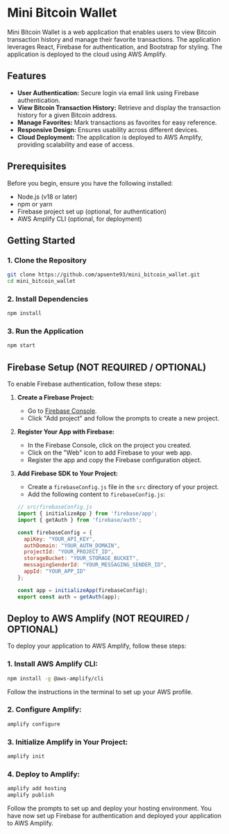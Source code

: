 # Mini Bitcoin Wallet

Mini Bitcoin Wallet is a web application that enables users to view Bitcoin transaction history and manage their favorite transactions. The application leverages React, Firebase for authentication, and Bootstrap for styling. The application is deployed to the cloud using AWS Amplify.

## Features

- **User Authentication:** Secure login via email link using Firebase authentication.
- **View Bitcoin Transaction History:** Retrieve and display the transaction history for a given Bitcoin address.
- **Manage Favorites:** Mark transactions as favorites for easy reference.
- **Responsive Design:** Ensures usability across different devices.
- **Cloud Deployment:** The application is deployed to AWS Amplify, providing scalability and ease of access.

## Prerequisites

Before you begin, ensure you have the following installed:

- Node.js (v18 or later)
- npm or yarn
- Firebase project set up (optional, for authentication)
- AWS Amplify CLI (optional, for deployment)

## Getting Started

### 1. Clone the Repository

```bash
git clone https://github.com/apuente93/mini_bitcoin_wallet.git
cd mini_bitcoin_wallet
```
### 2. Install Dependencies

```bash
npm install
```
### 3. Run the Application

```bash
npm start
```

## Firebase Setup (NOT REQUIRED / OPTIONAL)

To enable Firebase authentication, follow these steps:

1. **Create a Firebase Project:**

   - Go to [Firebase Console](https://console.firebase.google.com/).
   - Click "Add project" and follow the prompts to create a new project.

2. **Register Your App with Firebase:**

   - In the Firebase Console, click on the project you created.
   - Click on the "Web" icon to add Firebase to your web app.
   - Register the app and copy the Firebase configuration object.

3. **Add Firebase SDK to Your Project:**

   - Create a `firebaseConfig.js` file in the `src` directory of your project.
   - Add the following content to `firebaseConfig.js`:

   ```javascript
   // src/firebaseConfig.js
   import { initializeApp } from 'firebase/app';
   import { getAuth } from 'firebase/auth';

   const firebaseConfig = {
     apiKey: "YOUR_API_KEY",
     authDomain: "YOUR_AUTH_DOMAIN",
     projectId: "YOUR_PROJECT_ID",
     storageBucket: "YOUR_STORAGE_BUCKET",
     messagingSenderId: "YOUR_MESSAGING_SENDER_ID",
     appId: "YOUR_APP_ID"
   };

   const app = initializeApp(firebaseConfig);
   export const auth = getAuth(app);
   ```
## Deploy to AWS Amplify (NOT REQUIRED / OPTIONAL)
To deploy your application to AWS Amplify, follow these steps:

### 1. Install AWS Amplify CLI:

```bash
npm install -g @aws-amplify/cli
```
Follow the instructions in the terminal to set up your AWS profile.
### 2. Configure Amplify:

```bash
amplify configure
```
### 3. Initialize Amplify in Your Project:

```bash
amplify init
```
### 4. Deploy to Amplify:
```bash
amplify add hosting
amplify publish
```
Follow the prompts to set up and deploy your hosting environment. You have now set up Firebase for authentication and deployed your application to AWS Amplify.
